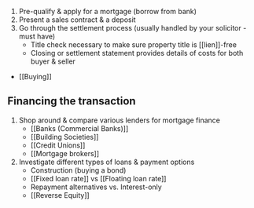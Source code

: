 1. Pre-qualify & apply for a mortgage (borrow from bank)
2. Present a sales contract & a deposit
3. Go through the settlement process (usually handled by your solicitor - must have)
	- Title check necessary to make sure property title is [[lien]]-free
	- Closing or settlement statement provides details of costs for both buyer & seller
- [[Buying]]

## Financing the transaction
1. Shop around & compare various lenders for mortgage finance
	- [[Banks (Commercial Banks)]]
	- [[Building Societies]]
	- [[Credit Unions]]
	- [[Mortgage brokers]]
2. Investigate different types of loans & payment options
	- Construction (buying a bond)
	- [[Fixed loan rate]] vs [[Floating loan rate]]
	- Repayment alternatives vs. Interest-only
	- [[Reverse Equity]]